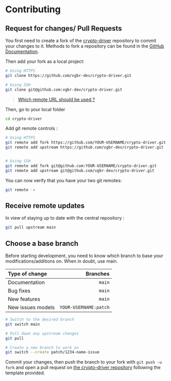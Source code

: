 # Contributing

## Request for changes/ Pull Requests

You first need to create a fork of the [crypto-driver](https://github.com/vgbr-dev/crypto-driver/) repository to commit your changes to it. Methods to fork a repository can be found in the [GitHub Documentation](https://docs.github.com/en/get-started/quickstart/fork-a-repo).

Then add your fork as a local project:

```sh
# Using HTTPS
git clone https://github.com/vgbr-dev/crypto-driver.git

# Using SSH
git clone git@github.com:vgbr-dev/crypto-driver.git
```

> [Which remote URL should be used ?](https://docs.github.com/en/get-started/getting-started-with-git/about-remote-repositories)

Then, go to your local folder

```sh
cd crypto-driver
```

Add git remote controls :

```sh
# Using HTTPS
git remote add fork https://github.com/YOUR-USERNAME/crypto-driver.git
git remote add upstream https://github.com/vgbr-dev/crypto-driver.git


# Using SSH
git remote add fork git@github.com:YOUR-USERNAME/crypto-driver.git
git remote add upstream git@github.com/vgbr-dev/crypto-driver.git
```

You can now verify that you have your two git remotes:

```sh
git remote -v
```

## Receive remote updates

In view of staying up to date with the central repository :

```sh
git pull upstream main
```

## Choose a base branch

Before starting development, you need to know which branch to base your modifications/additions on. When in doubt, use main.

| Type of change    | Branches              |
|:------------------|----------------------:|
| Documentation     | `main`                |
| Bug fixes         | `main`                |
| New features      | `main`                |
| New issues models | `YOUR-USERNAME:patch` |

```sh
# Switch to the desired branch
git switch main

# Pull down any upstream changes
git pull

# Create a new branch to work on
git switch --create patch/1234-name-issue
```

Commit your changes, then push the branch to your fork with `git push -u fork` and open a pull request on [the crypto-driver repository](https://github.com/vgbr-dev/crypto-driver/) following the template provided.
